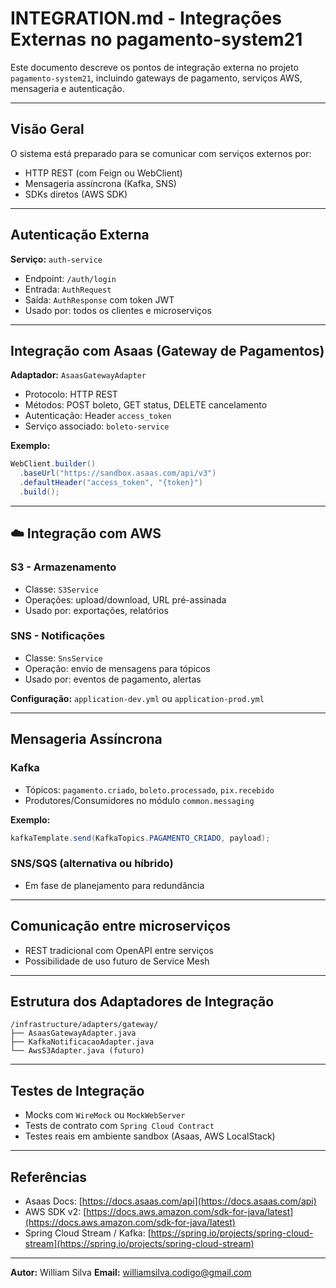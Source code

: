 # INTEGRATION.md - Integrações Externas no pagamento-system21

Este documento descreve os pontos de integração externa no projeto `pagamento-system21`, incluindo gateways de pagamento, serviços AWS, mensageria e autenticação.

---

## Visão Geral

O sistema está preparado para se comunicar com serviços externos por:

* HTTP REST (com Feign ou WebClient)
* Mensageria assíncrona (Kafka, SNS)
* SDKs diretos (AWS SDK)

---

## Autenticação Externa

**Serviço:** `auth-service`

* Endpoint: `/auth/login`
* Entrada: `AuthRequest`
* Saída: `AuthResponse` com token JWT
* Usado por: todos os clientes e microserviços

---

##  Integração com Asaas (Gateway de Pagamentos)

**Adaptador:** `AsaasGatewayAdapter`

* Protocolo: HTTP REST
* Métodos: POST boleto, GET status, DELETE cancelamento
* Autenticação: Header `access_token`
* Serviço associado: `boleto-service`

**Exemplo:**

```java
WebClient.builder()
  .baseUrl("https://sandbox.asaas.com/api/v3")
  .defaultHeader("access_token", "{token}")
  .build();
```

---

## ☁️ Integração com AWS

### S3 - Armazenamento

* Classe: `S3Service`
* Operações: upload/download, URL pré-assinada
* Usado por: exportações, relatórios

### SNS - Notificações

* Classe: `SnsService`
* Operação: envio de mensagens para tópicos
* Usado por: eventos de pagamento, alertas

**Configuração:** `application-dev.yml` ou `application-prod.yml`

---

## Mensageria Assíncrona

### Kafka

* Tópicos: `pagamento.criado`, `boleto.processado`, `pix.recebido`
* Produtores/Consumidores no módulo `common.messaging`

**Exemplo:**

```java
kafkaTemplate.send(KafkaTopics.PAGAMENTO_CRIADO, payload);
```

### SNS/SQS (alternativa ou híbrido)

* Em fase de planejamento para redundância

---

## Comunicação entre microserviços

* REST tradicional com OpenAPI entre serviços
* Possibilidade de uso futuro de Service Mesh

---

## Estrutura dos Adaptadores de Integração

```
/infrastructure/adapters/gateway/
├── AsaasGatewayAdapter.java
├── KafkaNotificacaoAdapter.java
└── AwsS3Adapter.java (futuro)
```

---

## Testes de Integração

* Mocks com `WireMock` ou `MockWebServer`
* Tests de contrato com `Spring Cloud Contract`
* Testes reais em ambiente sandbox (Asaas, AWS LocalStack)

---

## Referências

* Asaas Docs: [https://docs.asaas.com/api](https://docs.asaas.com/api)
* AWS SDK v2: [https://docs.aws.amazon.com/sdk-for-java/latest](https://docs.aws.amazon.com/sdk-for-java/latest)
* Spring Cloud Stream / Kafka: [https://spring.io/projects/spring-cloud-stream](https://spring.io/projects/spring-cloud-stream)

---

**Autor:** William Silva
**Email:** [williamsilva.codigo@gmail.com](mailto:williamsilva.codigo@gmail.com)

